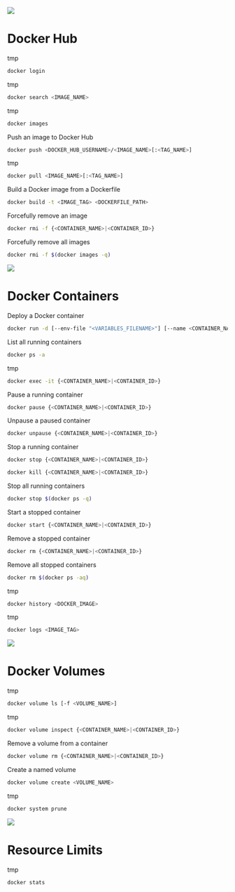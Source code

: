 

![](https://github.com/JonmarCorpuz/SecondBrain/blob/main/Assets/Whitespace.png)

# Docker Hub

tmp
```Bash
docker login
```

tmp
```Bash
docker search <IMAGE_NAME>
```

tmp
```Bash
docker images
```

Push an image to Docker Hub
```Bash
docker push <DOCKER_HUB_USERNAME>/<IMAGE_NAME>[:<TAG_NAME>]
```

tmp
```Bash
docker pull <IMAGE_NAME>[:<TAG_NAME>]
```

Build a Docker image from a Dockerfile
```Bash
docker build -t <IMAGE_TAG> <DOCKERFILE_PATH>
```

Forcefully remove an image
```Bash
docker rmi -f {<CONTAINER_NAME>|<CONTAINER_ID>}
```

Forcefully remove all images
```Bash
docker rmi -f $(docker images -q)
```

![](https://github.com/JonmarCorpuz/SecondBrain/blob/main/Assets/Whitespace.png)

# Docker Containers

Deploy a Docker container
```Bash
docker run -d [--env-file "<VARIABLES_FILENAME>"] [--name <CONTAINER_NAME>] <IMAGE_NAME> [-p <HOST_PORT>:<CONTAINER_PORT>] [-f <DOCKERFILE_NAME>]
```

List all running containers
```Bash
docker ps -a
```

tmp
```Bash
docker exec -it {<CONTAINER_NAME>|<CONTAINER_ID>}
```

Pause a running container
```Bash
docker pause {<CONTAINER_NAME>|<CONTAINER_ID>}
```

Unpause a paused container
```Bash
docker unpause {<CONTAINER_NAME>|<CONTAINER_ID>}
```

Stop a running container
```Bash
docker stop {<CONTAINER_NAME>|<CONTAINER_ID>}
```
```Bash
docker kill {<CONTAINER_NAME>|<CONTAINER_ID>}
```

Stop all running containers
```Bash
docker stop $(docker ps -q)
```

Start a stopped container
```Bash
docker start {<CONTAINER_NAME>|<CONTAINER_ID>}
```

Remove a stopped container
```Bash
docker rm {<CONTAINER_NAME>|<CONTAINER_ID>}
```

Remove all stopped containers
```Bash
docker rm $(docker ps -aq)
```

tmp
```Bash
docker history <DOCKER_IMAGE>
```

tmp
```Bash
docker logs <IMAGE_TAG>
```

![](https://github.com/JonmarCorpuz/SecondBrain/blob/main/Assets/Whitespace.png)

# Docker Volumes

tmp
```Bash
docker volume ls [-f <VOLUME_NAME>]
```

tmp
```Bash
docker volume inspect {<CONTAINER_NAME>|<CONTAINER_ID>}
```

Remove a volume from a container
```Bash
docker volume rm {<CONTAINER_NAME>|<CONTAINER_ID>}
```

Create a named volume
```Bash
docker volume create <VOLUME_NAME>
```

tmp
```Bash
docker system prune
```

![](https://github.com/JonmarCorpuz/SecondBrain/blob/main/Assets/Whitespace.png)

# Resource Limits

tmp
```Bash
docker stats
```
